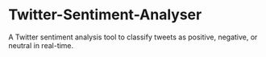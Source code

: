# Twitter-Sentiment-Analyser
 A Twitter sentiment analysis tool to classify tweets as positive, negative, or neutral in real-time.

